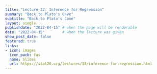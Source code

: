 ```yaml
---
title: "Lecture 32: Inference for Regression"
summary: "Back to Plato's Cave"
subtitle: "Back to Plato's Cave"
layout: single
publishdate: "2022-04-15" # when the page will be renderable
date: "2022-04-15"        # when the lecture was given
show_post_date: false
featured: true
links:
- icon: images
  icon_pack: fas
  name: Slides
  url: https://stat20.org/lectures/33/inference-for-regression.html
---
```

